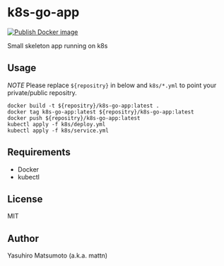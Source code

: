 # k8s-go-app

[![Publish Docker image](https://github.com/mattn/k8s-go-app/actions/workflows/build.yaml/badge.svg)](https://github.com/mattn/k8s-go-app/actions/workflows/build.yaml)

Small skeleton app running on k8s

## Usage

*NOTE*
Please replace `${repositry}` in below and `k8s/*.yml` to point your private/public repositry.

```
docker build -t ${repositry}/k8s-go-app:latest .
docker tag k8s-go-app:latest ${repositry}/k8s-go-app:latest
docker push ${repositry}/k8s-go-app:latest
kubectl apply -f k8s/deploy.yml
kubectl apply -f k8s/service.yml
```

## Requirements

* Docker
* kubectl

## License

MIT

## Author

Yasuhiro Matsumoto (a.k.a. mattn)
